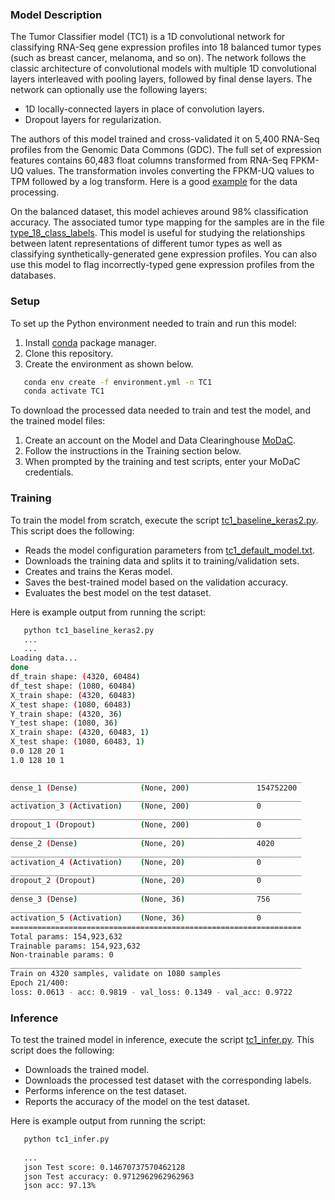 ### Model Description
The Tumor Classifier model (TC1) is a 1D convolutional network for classifying RNA-Seq gene expression profiles into 18 balanced tumor types (such as breast cancer, melanoma, and so on). The network follows the classic architecture of convolutional models with multiple 1D convolutional layers interleaved with pooling layers, followed by final dense layers. The network can optionally use the following layers:
* 1D locally-connected layers in place of convolution layers. 
* Dropout layers for regularization. 

The authors of this model trained and cross-validated it on 5,400 RNA-Seq profiles from the Genomic Data Commons (GDC). The full set of expression features contains 60,483 float columns transformed from RNA-Seq FPKM-UQ values. The transformation involes converting the FPKM-UQ values to TPM followed by a log transform. Here is a good [example](https://github.com/CBIIT/NCI-DOE-Collab-Pilot1-Tumor_Classifier-hardening/blob/master/TC1-dataprep.ipynb) for the data processing.


On the balanced dataset, this model achieves around 98% classification accuracy. The associated tumor type mapping for the samples are in the file [type_18_class_labels](https://modac.cancer.gov/searchTab?dme_data_id=NCI-DME-MS01-6996872). This model is useful for studying the relationships between latent representations of different tumor types as well as classifying synthetically-generated gene expression profiles. You can also use this model to flag incorrectly-typed gene expression profiles from the databases.

### Setup
To set up the Python environment needed to train and run this model:
1. Install [conda](https://docs.conda.io/en/latest/) package manager. 
2. Clone this repository. 
3. Create the environment as shown below.

```bash
   conda env create -f environment.yml -n TC1
   conda activate TC1
   ```

To download the processed data needed to train and test the model, and the trained model files:
1. Create an account on the Model and Data Clearinghouse [MoDaC](https://modac.cancer.gov). 
2. Follow the instructions in the Training section below.
3. When prompted by the training and test scripts, enter your MoDaC credentials.

### Training
To train the model from scratch, execute the script [tc1_baseline_keras2.py](tc1_baseline_keras2.py). This script does the following:
* Reads the model configuration parameters from [tc1_default_model.txt](tc1_default_model.txt).
* Downloads the training data and splits it to training/validation sets.
* Creates and trains the Keras model.
* Saves the best-trained model based on the validation accuracy.
* Evaluates the best model on the test dataset.

Here is example output from running the script:

```bash
   python tc1_baseline_keras2.py
   ...
   ...
Loading data...
done
df_train shape: (4320, 60484)
df_test shape: (1080, 60484)
X_train shape: (4320, 60483)
X_test shape: (1080, 60483)
Y_train shape: (4320, 36)
Y_test shape: (1080, 36)
X_train shape: (4320, 60483, 1)
X_test shape: (1080, 60483, 1)
0.0 128 20 1
1.0 128 10 1

_________________________________________________________________
dense_1 (Dense)              (None, 200)               154752200
_________________________________________________________________
activation_3 (Activation)    (None, 200)               0
_________________________________________________________________
dropout_1 (Dropout)          (None, 200)               0
_________________________________________________________________
dense_2 (Dense)              (None, 20)                4020
_________________________________________________________________
activation_4 (Activation)    (None, 20)                0
_________________________________________________________________
dropout_2 (Dropout)          (None, 20)                0
_________________________________________________________________
dense_3 (Dense)              (None, 36)                756
_________________________________________________________________
activation_5 (Activation)    (None, 36)                0
=================================================================
Total params: 154,923,632
Trainable params: 154,923,632
Non-trainable params: 0
_________________________________________________________________
Train on 4320 samples, validate on 1080 samples
Epoch 21/400:
loss: 0.0613 - acc: 0.9819 - val_loss: 0.1349 - val_acc: 0.9722
```

### Inference
To test the trained model in inference, execute the script [tc1_infer.py](tc1_infer.py). This script does the following:
* Downloads the trained model.
* Downloads the processed test dataset with the corresponding labels.
* Performs inference on the test dataset.
* Reports the accuracy of the model on the test dataset.

Here is example output from running the script:

```bash
   python tc1_infer.py
   
   ...
   json Test score: 0.14670737570462128
   json Test accuracy: 0.9712962962962963
   json acc: 97.13%

   ```
